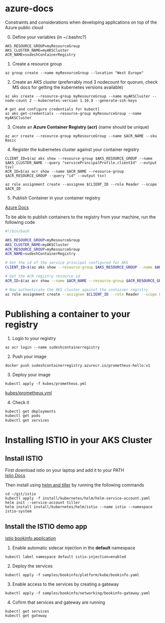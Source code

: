 # azure-docs
Constraints and considerations when developing applications on top of the Azure public cloud

0. Define your variables (in ~/.bashrc?)

```
AKS_RESOURCE_GROUP=myResourceGroup
AKS_CLUSTER_NAME=myAKSCluster
ACR_NAME=sudeshContainerRegistry
```

1. Create a resource group

`az group create --name myResourceGroup --location "West Europe"`

2. Create an AKS cluster (preferrably mod 3 nodecount for quorum, check MS docs for getting the kubernetes versions available)

```
az aks create --resource-group myResourceGroup --name myAKSCluster --node-count 2 --kubernetes-version 1.10.9 --generate-ssh-keys

# get and configure credentials for kubectl
az aks get-credentials --resource-group myResourceGroup --name myAKSCluster
```

3. Create an **Azure Container Registry (acr)** (name should be unique)

`az acr create --resource-group myResourceGroup --name $ACR_NAME --sku Basic`

4. Register the kubernetes cluster against your container registry

```
CLIENT_ID=$(az aks show --resource-group $AKS_RESOURCE_GROUP --name $AKS_CLUSTER_NAME --query "servicePrincipalProfile.clientId" --output tsv)
ACR_ID=$(az acr show --name $ACR_NAME --resource-group $ACR_RESOURCE_GROUP --query "id" --output tsv)

az role assignment create --assignee $CLIENT_ID --role Reader --scope $ACR_ID
```

5. Publish Container in your container registry

[Azure Docs](https://docs.microsoft.com/en-us/azure/container-registry/container-registry-auth-aks)

To be able to publish containers to the registry from your machine, run the following code
```bash
#!/bin/bash

AKS_RESOURCE_GROUP=myResourceGroup
AKS_CLUSTER_NAME=myAKSCluster
ACR_RESOURCE_GROUP=myResourceGroup
ACR_NAME=sudeshContainerRegistry

# Get the id of the service principal configured for AKS
CLIENT_ID=$(az aks show --resource-group $AKS_RESOURCE_GROUP --name $AKS_CLUSTER_NAME --query "servicePrincipalProfile.clientId" --output tsv)

# Get the ACR registry resource id
ACR_ID=$(az acr show --name $ACR_NAME --resource-group $ACR_RESOURCE_GROUP --query "id" --output tsv)

# Now authenticate the AKS cluster against the container registry
az role assignment create --assignee $CLIENT_ID --role Reader --scope $ACR_ID
```

# Publishing a container to your registry

1. Login to your registry

`az acr login --name sudeshcontainerregistry`

2. Push your image

`docker push sudeshcontainerregistry.azurecr.io/prometheus-hello:v1`

3. Deploy your image

`kubectl apply -f kubes/prometheus.yml`

[kubes/prometheus.yml](kubes/prometheus.yml)

4. Check it

```bash
kubectl get deployments
kubectl get pods
kubectl get services
```

# Installing ISTIO in your AKS Cluster

## Install ISTIO
First download istio on your laptop and add it to your PATH \
[Istio Docs](https://istio.io/docs/setup/kubernetes/download-release/)

Then install using [helm and tiller](https://istio.io/docs/setup/kubernetes/helm-install/) by running the following commands

```
cd ~/git/istio
kubectl apply -f install/kubernetes/helm/helm-service-account.yaml
helm init --service-account tiller
helm install install/kubernetes/helm/istio --name istio --namespace istio-system
```

## Install the ISTIO demo app

[istio bookinfo application](https://istio.io/docs/examples/bookinfo/)

1. Enable automatic sidecar injection in the **default** namespace

`kubectl label namespace default istio-injection=enabled`

2. Deploy the services

`kubectl apply -f samples/bookinfo/platform/kube/bookinfo.yaml`

3. Enable access to the services by creating a gateway

`kubectl apply -f samples/bookinfo/networking/bookinfo-gateway.yaml`

4. Cofirm that services and gateway are running

```
kubectl get services
kubectl get gateway
```

